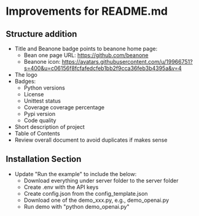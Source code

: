 # Improvements for README.md

## Structure addition
- Title and Beanone badge points to beanone home page:
    - Bean one page URL: https://github.com/beanone
    - Beanone icon: https://avatars.githubusercontent.com/u/19966751?s=400&u=c06156f8fcfafedcfeb1bb2f9cca36feb3b4395a&v=4
- The logo
- Badges:
    - Python versions
    - License
    - Unittest status
    - Coverage coverage percentage
    - Pypi version
    - Code quality
- Short description of project
- Table of Contents
- Review overall document to avoid duplicates if makes sense

## Installation Section
- Update "Run the example" to include the below:
    - Download everything under server folder to the server folder
    - Create .env with the API keys
    - Create config.json from the config_template.json
    - Download one of the demo_xxx.py, e.g., demo_openai.py
    - Run demo with "python demo_openai.py"
